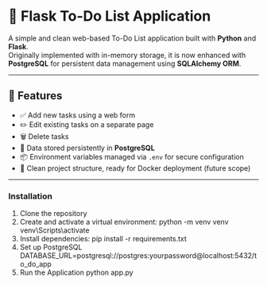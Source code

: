 # 📝 Flask To-Do List Application

A simple and clean web-based To-Do List application built with **Python** and **Flask**.  
Originally implemented with in-memory storage, it is now enhanced with **PostgreSQL** for persistent data management using **SQLAlchemy ORM**.

---

## 🚀 Features

- ✅ Add new tasks using a web form  
- ✏️ Edit existing tasks on a separate page  
- 🗑️ Delete tasks  
- 🧠 Data stored persistently in **PostgreSQL**  
- 📦 Environment variables managed via `.env` for secure configuration  
- 🔧 Clean project structure, ready for Docker deployment (future scope)

---

### Installation

1. Clone the repository
2. Create and activate a virtual environment:
        python -m venv venv
        venv\Scripts\activate
3. Install dependencies:
        pip install -r requirements.txt
4. Set up PostgreSQL
        DATABASE_URL=postgresql://postgres:yourpassword@localhost:5432/to_do_app
5. Run the Application
        python app.py

